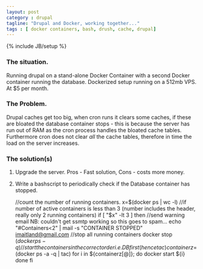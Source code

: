 ```yaml
---
layout: post
category : drupal
tagline: "Drupal and Docker, working together..."
tags : [ docker containers, bash, drush, cache, drupal]
---
```

{% include JB/setup %}
### The situation.

Running drupal on a stand-alone Docker Container with a second Docker container running the database. Dockerized setup running on a 512mb VPS. At $5 per month.

### The Problem.

Drupal caches get too big, when cron runs it clears some caches, if these are bloated the database container stops - this is because the server has run out of RAM as the cron process handles the bloated cache tables. Furthermore cron does not clear *all* the cache tables, therefore in time the load on the server increases.

### The solution(s)

1. Upgrade the server. Pros - Fast solution, Cons - costs more money.

2. Write a bashscript to periodically check if the Database container has stopped. 

    //count the number of running containers.
        x=$(docker ps | wc -l)
    //if number of active containers is less than 3 (number includes the header, really only 2 running containers)
        if [ "$x" -lt 3 ]
    	    then
	 	//send warning email NB: couldn't get ssmtp working so this goes to spam...
		echo "#Containers<2" | mail -s "CONTAINER STOPPED" imaitland@gmail.com
		//stop all running containers
		docker stop $(docker ps -q)
		//start the containers in the correct order i.e. DB first (hence tac) 
		containerz=$(docker ps -a -q | tac)
			for i in ${containerz[@]}; do
			    docker start ${i}
	    done
    	fi
